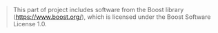 > This part of project includes software from the Boost library (https://www.boost.org/),
> which is licensed under the Boost Software License 1.0.
